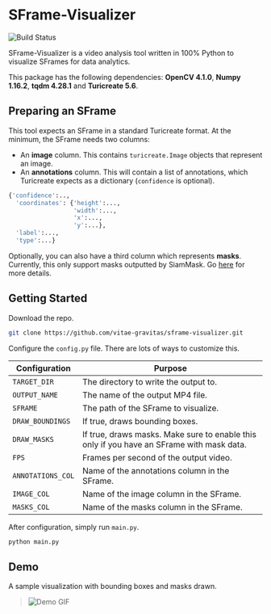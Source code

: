 # SFrame-Visualizer

![Build Status](https://travis-ci.org/joemccann/dillinger.svg?branch=master)

SFrame-Visualizer is a video analysis tool written in 100%  Python to visualize SFrames for data analytics.

This package has the following dependencies: **OpenCV 4.1.0**, **Numpy 1.16.2**, **tqdm 4.28.1** and **Turicreate 5.6**.


## Preparing an SFrame 

This tool expects an SFrame in a standard Turicreate format. At the minimum, the SFrame needs two columns: 

 - An **image** column. This contains `turicreate.Image` objects that represent an image. 
 - An **annotations** column. This will contain a list of annotations, which Turicreate expects as a dictionary (`confidence` is optional).
```python
{'confidence':..,
  'coordinates': {'height':...,
                  'width':...,
                  'x':...,
                  'y':...},
  'label':...,
  'type':...}
```

Optionally, you can also have a third column which represents **masks**. Currently, this only support masks outputted by SiamMask. Go [here](https://github.com/foolwood/SiamMask) for more details.

## Getting Started

Download the repo.

```bash 
git clone https://github.com/vitae-gravitas/sframe-visualizer.git
```

Configure the `config.py` file. There are lots of ways to customize this.

| Configuration     | Purpose           
| -------------    |-------------| 
| `TARGET_DIR`       | The directory to write the output to. | 
| `OUTPUT_NAME`      | The name of the output MP4 file.    |  
| `SFRAME` | The path of the SFrame to visualize. |  
| `DRAW_BOUNDINGS` |If true, draws bounding boxes.|  
| `DRAW_MASKS` |If true, draws masks. Make sure to enable this only if you have an SFrame with mask data.|  
| `FPS` |Frames per second of the output video.|  
| `ANNOTATIONS_COL` |Name of the annotations column in the SFrame.|  
| `IMAGE_COL` |Name of the image column in the SFrame.|  
| `MASKS_COL` |Name of the masks column in the SFrame.|  

After configuration, simply run `main.py`.
```bash
python main.py
```

## Demo
A sample visualization with bounding boxes and masks drawn.
> ![Demo GIF](https://github.com/vitae-gravitas/sframe-visualizer/blob/master/README/demo.gif)

